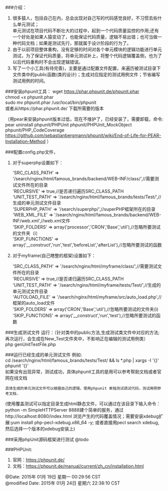 ###介绍：
1. 很多猿人，包括自己在内，总会出现对自己写的代码感觉良好，不习惯去些什么单元测试；  
单元测试在项目代码不断壮大的过程中，起到一个代码质量监控的作用;还有一个好处是如果人猿变动了，也能保证代码质量，逻辑不易出错；也可当做一种代码文档；如果是测试先行，那就属于设计阶段的行为了。  
2. 由于以前项目整体重构，没有足够的时间对各个单元模块的逻辑功能进行单元测试，为了保证代码质量，将单元测试补上，将整个代码逻辑覆盖倒，也为了以后代码重构时不会出现逻辑错误。  
3. 写了一个小工具(有待完善)，主要是通过配置文件配置，来遍历被测试目录下文件类中的public函数(类的设计)；生成对应指定的测试用例文件；节省编写测试用例的时间。  

###安装phpunit工具：
	wget https://phar.phpunit.de/phpunit.phar  
	chmod +x phpunit.phar  
	sudo mv phpunit.phar /usr/local/bin/phpunit  
	或者从https://phar.phpunit.de/ 下载所需要的版本  

（用pear来安装phpunit版本过低，现在不维护了，已经安装了，需要卸载，命令:  
pear uninstall phpunit/PHPUnit phpunit/PHPUnit_MockObject phpunit/PHP_CodeCoverage  
https://github.com/sebastianbergmann/phpunit/wiki/End-of-Life-for-PEAR-Installation-Method ）  

###配置config.php文件，
   1. 对于superphp设置如下：  
  
		'SRC_CLASS_PATH' => '/search/nginx/html/famous_brands/backend/WEB-INF/class/',//需要测试文件所在的目录  
		'RECURSIVE' => true,//是否递归遍历SRC_CLASS_PATH  
		'UNIT_TEST_PATH' => '/search/nginx/html/famous_brands/tests/Test/',//生成的单元测试文件目录  
		'SUPERPHP_PATH' => '/search/superphp/',//superPHP框架所在的目录  
		'WEB_XML_FILE' => '/search/nginx/html/famous_brands/backend/WEB-INF/web.xml',//web.xml文件  
		'SKIP_FOLDERS' => array('processor','CRON','Base','util'),//忽略所要测试的文件夹（i）  
		'SKIP_FUNCTIONS' => array('__construct','run','test','beforeList','afterList'),//忽略所要测试的函数  
  
   2. 对于myframe(自己瞎整的框架)设置如下：  
  
		'SRC_CLASS_PATH' => '/search/nginx/html/myframe/class/',//需要测试文件所在的目录  
		'RECURSIVE' => true,//是否递归遍历SRC_CLASS_PATH  
		'UNIT_TEST_PATH' => '/search/nginx/html/myframe/tests/Test/',//生成的单元测试文件目录  
		'AUTOLOAD_FILE' => '/search/nginx/html/myframe/src/auto_load.php',//框架的auto_load文件  
		'SKIP_FOLDERS' => array('CRON','Base','util'),//忽略所要测试的文件夹(i)  
		'SKIP_FUNCTIONS' => array('__construct','run','test'),//忽略所要测试的函数  

###生成测试文件
	运行：（针对类中的public方法,生成测试类文件中对应的方法;再次运行，会生成在New_Test文件夹中，不影响正在编辑的测试用例类）  
	php genUnitTestFile.php  

###运行已经生成的单元测试文件
例如:  
	cd /search/nginx/html/famous_brands/tests/Test/ && ls *.php | xargs -I '{}' phpunit '{}'  
	如果没有出现异常，测试成功，具体phpunit工具的是用可以参考帮助文档或者官网在线文档  
  
	具体生成的单元测试文件可以根据自己的逻辑，使用phpunit 单独测试调试代码，测试用例参考文档.  
(使用覆盖测试可以指定目录生成html静态文件，可以通过在该目录下输入命令：python -m SimpleHTTPServer 8888建个简单的服务，通过 http://localhost:8080/index.html 浏览产生的代码覆盖情况；需要安装xdebug扩展:yum install php-pecl-xdebug.x86_64 -y; 或者直接用pecl search xdebug,然后选择一个版本的xdebug安装上)  

###采用phpUnit源码框架进行测试
@todo  
	
###PHPUnit:
1. 官网：https://phpunit.de/  
2. 文档：https://phpunit.de/manual/current/zh_cn/installation.html  

@Date: 2015年 01月 19日 星期一 00:29:56 CST  
@modified Date: 2015年 01月 24日 星期六 22:38:10 CST  
